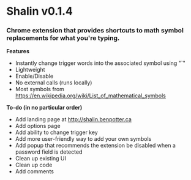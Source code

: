 # Shalin v0.1.4
### Chrome extension that provides shortcuts to math symbol replacements for what you're typing.

**Features**
- Instantly change trigger words into the associated symbol using "`"
- Lightweight
- Enable/Disable
- No external calls (runs locally)
- Most symbols from https://en.wikipedia.org/wiki/List_of_mathematical_symbols

**To-do (in no particular order)**
- Add landing page at http://shalin.benpotter.ca
- Add options page
- Add ability to change trigger key
- Add more user-friendly way to add your own symbols
- Add popup that recommends the extension be disabled when a password field is detected
- Clean up existing UI
- Clean up code
- Add comments